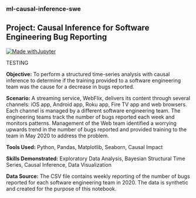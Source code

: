 ### ml-causal-inference-swe
## Project: Causal Inference for Software Engineering Bug Reporting

[![Made withJupyter](https://img.shields.io/badge/Made%20with-Jupyter-orange?style=for-the-badge&logo=Jupyter)](https://jupyter.org/try)

TESTING

**Objective:** To perform a structured time-series analysis with causal inference to determine if the training provided to a software engineering team was the cause for a decrease in bugs reported.

**Scenario:** A streaming service, WebFlix, delivers its content through several channels: iOS app, Android app, Roku app, Fire TV app and web browsers.  Each channel is managed by a different software engineering team.  The engineering teams track the number of bugs reported each week and monitors patterns.  Management of the Web team identified a worrying upwards trend in the number of bugs reported and provided training to the team in May 2020 to address the problem.
    
**Tools Used:** Python, Pandas, Matplotlib, Seaborn, Causal Impact

**Skills Demonstrated:** Exploratory Data Analysis, Bayesian Structural Time Series, Causal Inference, Data Visualization

**Data Source:** The CSV file contains weekly reporting of the number of bugs reported for each software engineering team in 2020.  The data is synthetic and created for the purpose of this notebook.
